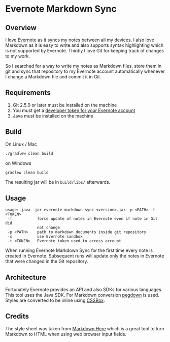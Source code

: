 # Evernote Markdown Sync

## Overview

I love [Evernote](https://evernote.com) as it syncs my notes between all my devices. I also love Markdown as it is easy to write and also supports syntax highlighting which is not supported by Evernote. Thirdly I love Git for keeping track of changes to my work.

So I searched for a way to write my notes as Markdown files, store them in git and sync that repository to my Evernote account automatically whenever I change a Markdown file and commit it in Git.

## Requirements

1. Git 2.5.0 or later must be installed on the machine
2. You must get a [developer token for your Evernote account](https://dev.evernote.com/doc/articles/dev_tokens.php)
3. Java must be installed on the machine

## Build

On Linux / Mac
```bash
./gradlew clean build
```

on Windows
```bash
gradlew clean build
```

The resulting jar will be in `build/libs/` afterwards.

## Usage

```
usage: java -jar evernote-markdown-sync-<version>.jar -p <PATH> -t <TOKEN>
 -f           force update of notes in Evernote even if note in Git did
              not change
 -p <PATH>    path to markdown documents inside git repository
 -s           use Evernote sandbox
 -t <TOKEN>   Evernote token used to access account
```

When running Evernote Markdown Sync for the first time every note is created in Evernote. Subsequent runs will update only the notes in Evernote that were changed in the Git repository.

## Architecture

Fortunately Evernote provides an API and also SDKs for various languages. This tool uses the Java SDK.
For Markdown conversion [pegdown](https://github.com/sirthias/pegdown) is used. Styles are converted to be inline using [CSSBox](http://cssbox.sourceforge.net).

## Credits

The style sheet was taken from [Markdown Here](https://github.com/adam-p/markdown-here) which is a great tool to turn Markdown to HTML when using web browser input fields.
